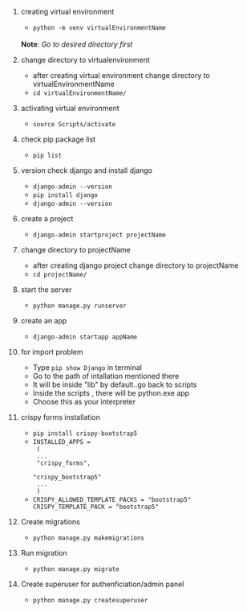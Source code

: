 1. creating virtual environment
    - <code>python -m venv virtualEnvironmentName</code> 
    <br>
    <b>Note</b>: <i>Go to desired directory first</i>

2. change directory to virtualenvironment
    - after creating virtual environment change directory to virtualEnvironmentName
    - <code>cd virtualEnvironmentName/</code>

2. activating virtual environment
    - <code>source Scripts/activate</code>

3. check pip package list
    - <code>pip list</code>

4. version check django and install django
    - <code>django-admin --version</code>
    - <code>pip install django</code>
    - <code>django-admin --version</code>

5. create a project
    - <code>django-admin startproject projectName</code>

6. change directory to projectName
    - after creating django project change directory to projectName
    - <code>cd projectName/</code>

7. start the server
    - <code>python manage.py runserver</code>

8. create an app
    - <code>django-admin startapp appName</code>

9. for import problem
    - Type <code>pip show Django</code> in terminal
    - Go to the path of intallation mentioned there
    - It will be inside "lib" by default..go back to scripts
    - Inside the scripts , there will be python.exe app
    - Choose this as your interpreter

10. crispy forms installation
    - <code>pip install crispy-bootstrap5</code>
    - <code>INSTALLED_APPS =<br>
    (
        <br>
                                ...
        <br>
                                "crispy_forms",
        <br>
                                "crispy_bootstrap5"
        <br>
                                ...
        <br>
    )
        </code>
    - <code>CRISPY_ALLOWED_TEMPLATE_PACKS = "bootstrap5"
        CRISPY_TEMPLATE_PACK = "bootstrap5"</code>
    

11. Create migrations
    - <code>python manage.py makemigrations</code>

12. Run migration
    - <code>python manage.py migrate</code>

13. Create superuser for authenficiation/admin panel
    - <code>python manage.py createsuperuser</code>